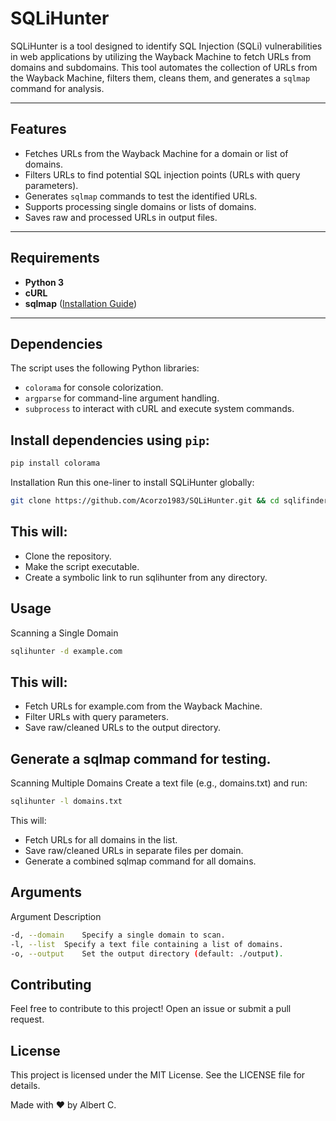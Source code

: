# SQLiHunter

SQLiHunter is a tool designed to identify SQL Injection (SQLi) vulnerabilities in web applications by utilizing the Wayback Machine to fetch URLs from domains and subdomains. This tool automates the collection of URLs from the Wayback Machine, filters them, cleans them, and generates a `sqlmap` command for analysis.

---

## Features  
- Fetches URLs from the Wayback Machine for a domain or list of domains.  
- Filters URLs to find potential SQL injection points (URLs with query parameters).  
- Generates `sqlmap` commands to test the identified URLs.  
- Supports processing single domains or lists of domains.  
- Saves raw and processed URLs in output files.  

---

## Requirements  
- **Python 3**  
- **cURL**  
- **sqlmap** ([Installation Guide](#installing-sqlmap))  

---

## Dependencies  
The script uses the following Python libraries:  
- `colorama` for console colorization.  
- `argparse` for command-line argument handling.  
- `subprocess` to interact with cURL and execute system commands.  

## Install dependencies using `pip`:  
```bash
pip install colorama
```

Installation
Run this one-liner to install SQLiHunter globally:
```bash
git clone https://github.com/Acorzo1983/SQLiHunter.git && cd sqlifinder && chmod +x sqlihunter.py && sudo ln -s $(pwd)/sqlihunter.py /usr/local/bin/sqlihunter
```

## This will:

- Clone the repository.
- Make the script executable.
- Create a symbolic link to run sqlihunter from any directory.

## Usage
Scanning a Single Domain

```bash
sqlihunter -d example.com
```
## This will:

- Fetch URLs for example.com from the Wayback Machine.
- Filter URLs with query parameters.
- Save raw/cleaned URLs to the output directory.

## Generate a sqlmap command for testing.

Scanning Multiple Domains
Create a text file (e.g., domains.txt) and run:

```bash
sqlihunter -l domains.txt
```
This will:

- Fetch URLs for all domains in the list.
- Save raw/cleaned URLs in separate files per domain.
- Generate a combined sqlmap command for all domains.

## Arguments

Argument	Description
```bash
-d, --domain	Specify a single domain to scan.
-l, --list	Specify a text file containing a list of domains.
-o, --output	Set the output directory (default: ./output).
```

## Contributing
Feel free to contribute to this project! Open an issue or submit a pull request.

## License
This project is licensed under the MIT License. See the LICENSE file for details.

Made with ❤️ by Albert C.
